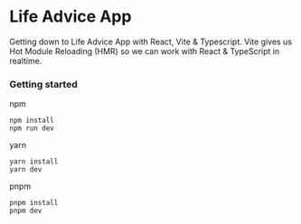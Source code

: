 # Life Advice App
Getting down to Life Advice App with React, Vite & Typescript. Vite gives us Hot Module Reloading (HMR) so we can work with React & TypeScript in realtime. 

### Getting started
npm
```
npm install
npm run dev
```
yarn
```
yarn install
yarn dev
```
pnpm
```
pnpm install
pnpm dev
```